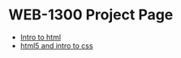 # WEB-1300 Project Page

<ul>
    <li><a href="intro_to_html/index.html" target="_blank">Intro to html</a></li>
    <li><a href="html5/index.html" target="_blank">html5 and intro to css</a></li>
 </ul>